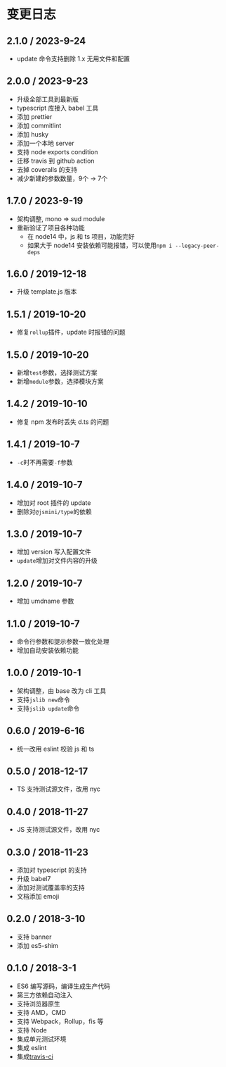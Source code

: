 # 变更日志

## 2.1.0 / 2023-9-24

- update 命令支持删除 1.x 无用文件和配置

## 2.0.0 / 2023-9-23

- 升级全部工具到最新版
- typescript 库接入 babel 工具
- 添加 prettier
- 添加 commitlint
- 添加 husky
- 添加一个本地 server
- 支持 node exports condition
- 迁移 travis 到 github action
- 去掉 coveralls 的支持
- 减少新建的参数数量，9个 -> 7个

## 1.7.0 / 2023-9-19

- 架构调整, mono => sud module
- 重新验证了项目各种功能
  - 在 node14 中，js 和 ts 项目，功能完好
  - 如果大于 node14 安装依赖可能报错，可以使用`npm i --legacy-peer-deps`

## 1.6.0 / 2019-12-18

- 升级 template.js 版本

## 1.5.1 / 2019-10-20

- 修复`rollup`插件，update 时报错的问题

## 1.5.0 / 2019-10-20

- 新增`test`参数，选择测试方案
- 新增`module`参数，选择模块方案

## 1.4.2 / 2019-10-10

- 修复 npm 发布时丢失 d.ts 的问题

## 1.4.1 / 2019-10-7

- `-c`时不再需要`-f`参数

## 1.4.0 / 2019-10-7

- 增加对 root 插件的 update
- 删除对`@jsmini/type`的依赖

## 1.3.0 / 2019-10-7

- 增加 version 写入配置文件
- `update`增加对文件内容的升级

## 1.2.0 / 2019-10-7

- 增加 umdname 参数

## 1.1.0 / 2019-10-7

- 命令行参数和提示参数一致化处理
- 增加自动安装依赖功能

## 1.0.0 / 2019-10-1

- 架构调整，由 base 改为 cli 工具
- 支持`jslib new`命令
- 支持`jslib update`命令

## 0.6.0 / 2019-6-16

- 统一改用 eslint 校验 js 和 ts

## 0.5.0 / 2018-12-17

- TS 支持测试源文件，改用 nyc

## 0.4.0 / 2018-11-27

- JS 支持测试源文件，改用 nyc

## 0.3.0 / 2018-11-23

- 添加对 typescript 的支持
- 升级 babel7
- 添加对测试覆盖率的支持
- 文档添加 emoji

## 0.2.0 / 2018-3-10

- 支持 banner
- 添加 es5-shim

## 0.1.0 / 2018-3-1

- ES6 编写源码，编译生成生产代码
- 第三方依赖自动注入
- 支持浏览器原生
- 支持 AMD，CMD
- 支持 Webpack，Rollup，fis 等
- 支持 Node
- 集成单元测试环境
- 集成 eslint
- 集成[travis-ci](https://www.travis-ci.org/)
